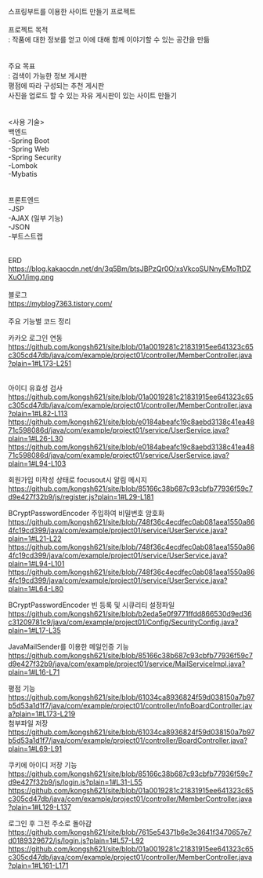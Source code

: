 스프링부트를 이용한 사이트 만들기 프로젝트
<br><br>
프로젝트 목적<br>
: 작품에 대한 정보를 얻고 이에 대해 함께 이야기할 수 있는 공간을 만듦<br>
<br><br>
주요 목표<br>
: 검색이 가능한 정보 게시판<br>
  평점에 따라 구성되는 추천 게시판<br>
  사진을 업로드 할 수 있는 자유 게시판이 있는 사이트 만들기<br>
<br><br>
<사용 기술><br>
백엔드<br>
-Spring Boot<br>
-Spring Web<br>
-Spring Security<br>
-Lombok<br>
-Mybatis<br>
<br><br>
프론트엔드<br>
-JSP<br>
-AJAX (일부 기능)<br>
-JSON<br>
-부트스트랩<br>
<br>

ERD<br>
https://blog.kakaocdn.net/dn/3q5Bm/btsJBPzQr0O/xsVkcoSUNnyEMoTtDZXuO1/img.png<br>
<br>
블로그<br>
https://myblog7363.tistory.com/
<br>
<br>
주요 기능별 코드 정리<br>

카카오 로그인 연동<br>
https://github.com/kongsh621/site/blob/01a0019281c21831915ee641323c65c305cd47db/java/com/example/project01/controller/MemberController.java?plain=1#L173-L251<br><br>

아이디 유효성 검사<br>
https://github.com/kongsh621/site/blob/01a0019281c21831915ee641323c65c305cd47db/java/com/example/project01/controller/MemberController.java?plain=1#L82-L113<br>
https://github.com/kongsh621/site/blob/e0184abeafc19c8aebd3138c41ea4871c598086d/java/com/example/project01/service/UserService.java?plain=1#L26-L30<br>
https://github.com/kongsh621/site/blob/e0184abeafc19c8aebd3138c41ea4871c598086d/java/com/example/project01/service/UserService.java?plain=1#L94-L103<br>

회원가입 미작성 상태로 focusout시 알림 메시지<br>
https://github.com/kongsh621/site/blob/85166c38b687c93cbfb77936f59c7d9e427f32b9/js/register.js?plain=1#L29-L181<br>

BCryptPasswordEncoder 주입하여 비밀번호 암호화<br>
https://github.com/kongsh621/site/blob/748f36c4ecdfec0ab081aea1550a864fc19cd399/java/com/example/project01/service/UserService.java?plain=1#L21-L22<br>
https://github.com/kongsh621/site/blob/748f36c4ecdfec0ab081aea1550a864fc19cd399/java/com/example/project01/service/UserService.java?plain=1#L94-L101<br>
https://github.com/kongsh621/site/blob/748f36c4ecdfec0ab081aea1550a864fc19cd399/java/com/example/project01/service/UserService.java?plain=1#L64-L80<br>

BCryptPasswordEncoder 빈 등록 및 시큐리티 설정파일<br>
https://github.com/kongsh621/site/blob/b2eda5e0f9771ffdd866530d9ed36c31209781c9/java/com/example/project01/Config/SecurityConfig.java?plain=1#L17-L35<br>

JavaMailSender를 이용한 메일인증 기능<br>
https://github.com/kongsh621/site/blob/85166c38b687c93cbfb77936f59c7d9e427f32b9/java/com/example/project01/service/MailServiceImpl.java?plain=1#L16-L71<br>

평점 기능<br>
https://github.com/kongsh621/site/blob/61034ca8936824f59d038150a7b97b5d53a1d1f7/java/com/example/project01/controller/InfoBoardController.java?plain=1#L173-L219<br>
첨부파일 저장<br>
https://github.com/kongsh621/site/blob/61034ca8936824f59d038150a7b97b5d53a1d1f7/java/com/example/project01/controller/BoardController.java?plain=1#L69-L91<br>

쿠키에 아이디 저장 기능<br>
https://github.com/kongsh621/site/blob/85166c38b687c93cbfb77936f59c7d9e427f32b9/js/login.js?plain=1#L31-L55<br>
https://github.com/kongsh621/site/blob/01a0019281c21831915ee641323c65c305cd47db/java/com/example/project01/controller/MemberController.java?plain=1#L129-L137<br>

로그인 후 그전 주소로 돌아감<br>
https://github.com/kongsh621/site/blob/7615e54371b6e3e3641f3470657e7d0189329672/js/login.js?plain=1#L57-L92<br>
https://github.com/kongsh621/site/blob/01a0019281c21831915ee641323c65c305cd47db/java/com/example/project01/controller/MemberController.java?plain=1#L161-L171<br>

